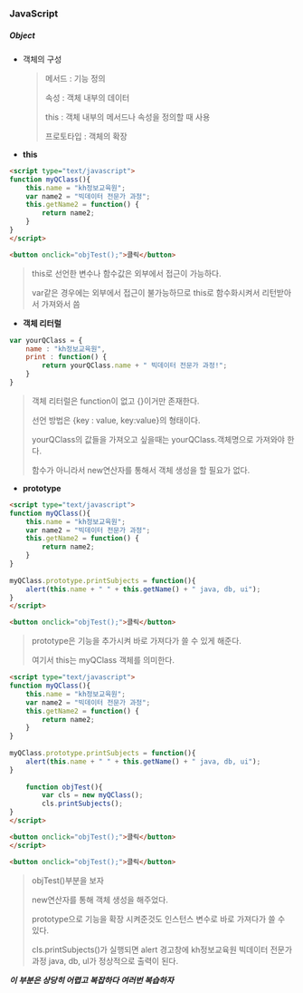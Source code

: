 ### JavaScript

##### Object

- 객체의 구성

  > 메서드 : 기능 정의
  >
  > 속성 : 객체 내부의 데이터
  >
  > this : 객체 내부의 메서드나 속성을 정의할 때 사용
  >
  > 프로토타입 : 객체의 확장



- **this**

```html
<script type="text/javascript">
function myQClass(){
    this.name = "kh정보교육원";
    var name2 = "빅데이터 전문가 과정";
    this.getName2 = function() {
        return name2;
    }
}
</script>

<button onclick="objTest();">클릭</button>
```

> this로 선언한 변수나 함수값은 외부에서 접근이 가능하다.
>
> var같은 경우에는 외부에서 접근이 불가능하므로 this로 함수화시켜서 리턴받아서 가져와서 씀



- **객체 리터럴**

```javascript
var yourQClass = {
    name : "kh정보교육원",
    print : function() {
        return yourQClass.name + " 빅데이터 전문가 과정!";
    }
}
```

> 객체 리터럴은 function이 없고 {}이거만 존재한다.
>
> 선언 방법은 {key : value, key:value}의 형태이다.
>
> yourQClass의 값들을 가져오고 싶을때는 yourQClass.객체명으로 가져와야 한다.
>
> 함수가 아니라서 new연산자를 통해서 객체 생성을 할 필요가 없다.



- **prototype**

```html
<script type="text/javascript">
function myQClass(){
    this.name = "kh정보교육원";
    var name2 = "빅데이터 전문가 과정";
    this.getName2 = function() {
        return name2;
    }
}
    
myQClass.prototype.printSubjects = function(){
    alert(this.name + " " + this.getName() + " java, db, ui");
}
</script>

<button onclick="objTest();">클릭</button>
```

> prototype은 기능을 추가시켜 바로 가져다가 쓸 수 있게 해준다.
>
> 여기서 this는 myQClass 객체를 의미한다.



```html
<script type="text/javascript">
function myQClass(){
    this.name = "kh정보교육원";
    var name2 = "빅데이터 전문가 과정";
    this.getName2 = function() {
        return name2;
    }
}
    
myQClass.prototype.printSubjects = function(){
    alert(this.name + " " + this.getName() + " java, db, ui");
}
    
    function objTest(){
		var cls = new myQClass();
		cls.printSubjects();
}
</script>

<button onclick="objTest();">클릭</button>
</script>

<button onclick="objTest();">클릭</button>
```

> objTest()부분을 보자
>
> new연산자를 통해 객체 생성을 해주었다.
>
> prototype으로 기능을 확장 시켜준것도 인스턴스 변수로 바로 가져다가 쓸 수 있다.
>
> cls.printSubjects()가 실행되면 alert 경고창에 kh정보교육원 빅데이터 전문가 과정 java, db, ul가 정상적으로 출력이 된다.





***이 부분은 상당히 어렵고 복잡하다 여러번 복습하자***

